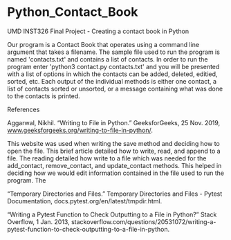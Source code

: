 # Python_Contact_Book
UMD INST326 Final Project - Creating a contact book in Python

Our program is a Contact Book that operates using a command line argument that takes a filename. The sample file used to run the program is named 'contacts.txt' and contains a list of contacts. In order to run the program enter 'python3 contact.py contacts.txt' and you will be presented with a list of options in which the contacts can be added, deleted, editied, sorted, etc. Each output of the individual methods is either one contact, a list of contacts sorted or unsorted, or a message containing what was done to the contacts is printed. 


References

Aggarwal, Nikhil. “Writing to File in Python.” GeeksforGeeks, 25 Nov. 2019, www.geeksforgeeks.org/writing-to-file-in-python/. 

This website was used when writing the save method and deciding how to open the file. This brief article detailed how to write, read, and append to a file. The reading detailed how write to a file which was needed for the add_contact, remove_contact, and update_contact methods. This helped in deciding how we would edit information contained in the file used to run the program. The 

“Temporary Directories and Files.” Temporary Directories and Files - Pytest Documentation, docs.pytest.org/en/latest/tmpdir.html. 


“Writing a Pytest Function to Check Outputting to a File in Python?” Stack Overflow, 1 Jan. 2013, stackoverflow.com/questions/20531072/writing-a-pytest-function-to-check-outputting-to-a-file-in-python. 

